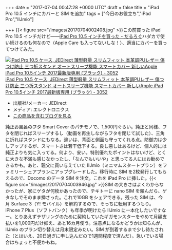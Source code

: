 
+++
date = "2017-07-04 00:47:28 +0000 UTC"
draft = false
title = "iPad Pro 10.5 インチにカバーと SIM を追加"
tags = ["今日のお役立ち","iPad Pro","IIJmio"]

+++
{{< figure src="/images/20170704002408.jpg"  >}}この前買った iPad Pro 10.5 インチだけど――[iPad Pro 10.5 インチを買った - だるろぐ](http://blog.daruyanagi.jp/entry/2017/06/26/004342)ハダカで使い続けるのも何なので（Apple Care も入ってないしな！）、適当にカバーを買ってつけてみた。<div class="hatena-asin-detail"><a href="http://www.amazon.co.jp/exec/obidos/ASIN/B07175N8XP/bestylesnet-22/"><img src="https://images-fe.ssl-images-amazon.com/images/I/51cBXkZF96L._SL160_.jpg" class="hatena-asin-detail-image" alt="iPad Pro 10.5 ケース, JEDirect 薄型軽量 スリムフィット 本革調PUレザー 傷つけ防止 三つ折スタンド オートスリープ機能 スマートカバー 新しいApple iPad Pro 10.5インチ 2017最新版専用 (ブラック) - 3052" title="iPad Pro 10.5 ケース, JEDirect 薄型軽量 スリムフィット 本革調PUレザー 傷つけ防止 三つ折スタンド オートスリープ機能 スマートカバー 新しいApple iPad Pro 10.5インチ 2017最新版専用 (ブラック) - 3052"/></a><div class="hatena-asin-detail-info"><a href="http://www.amazon.co.jp/exec/obidos/ASIN/B07175N8XP/bestylesnet-22/">iPad Pro 10.5 ケース, JEDirect 薄型軽量 スリムフィット 本革調PUレザー 傷つけ防止 三つ折スタンド オートスリープ機能 スマートカバー 新しいApple iPad Pro 10.5インチ 2017最新版専用 (ブラック) - 3052</a><ul><li><span class="hatena-asin-detail-label">出版社/メーカー:</span> JEDirect</li><li><span class="hatena-asin-detail-label">メディア:</span> エレクトロニクス</li><li><a href="http://d.hatena.ne.jp/asin/B07175N8XP/bestylesnet-22" target="_blank">この商品を含むブログを見る</a></li></ul></div><div class="hatena-asin-detail-foot"></div></div>純正<s>お風呂のフタ</s> Smart Cover のパチモノで、1,500円ぐらい。純正と同様、フタを閉じればスリープするし（動画を再生しながらフタを閉じて試した）、三角に折ればスタンドにもなる。違いは、背面と側面も守ってくれる点。防御力は少しアップするが、スマートさは若干低下する。良し悪しはあるけど、個人的には純正よりも気に入ってる。何より、安い。特別優れたポイントはないけど、とくに大きな不満も感じなかったし、「なんでもいいや」と思ってる人にはお勧めできるかも。あと、親父に買い与えていた IIJmio（ミニマムスタートプラン）をファミリーシェアプランにアップグレードした。移行時に SIM を2枚発行してもらえるので、Docomo のデータ SIM を注文。これを iPad Pro に挿した。{{< figure src="/images/20170704003946.jpg"  >}}SIM の大きさはよくわからなかったが、家にゲタが何枚かあったので、テキトーに nano SIM を頼んだら、ゲタなしでそのまま挿さった。これで10GB をシェアできる。残った SIM は、今月 Surface 3（Y! モバイル）を解約するので、そっちに転用するつもり。iPhone 7 Plus（ソフトバンク）も年季が明けたら IIJmio に一本化したいですなー。とりあえずテザリングのために契約していたギガモンスターをやめて月額支払いを1,000円だけ抑え、あと16カ月使う。注意点になるかどうかは知らんが、IIJmio のプラン切り替えは月末限定みたい。SIM が到着するまで少し待たされた（とはいえ、20日過ぎに申し込んだので1週間程度で済んだ）。急いでいる場合はちょっと不便かもね。


